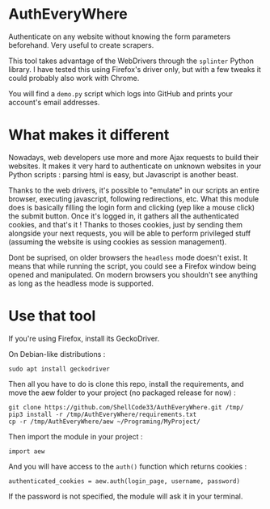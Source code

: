 # AuthEveryWhere
Authenticate on any website without knowing the form parameters beforehand. Very useful to create scrapers.

This tool takes advantage of the WebDrivers through the `splinter` Python library.
I have tested this using Firefox's driver only, but with a few tweaks it could probably also work with Chrome.

You will find a `demo.py` script which logs into GitHub and prints your account's email addresses.

# What makes it different
Nowadays, web developers use more and more Ajax requests to build their websites. It makes it very hard to authenticate on unknown websites in your Python scripts : parsing html is easy, but Javascript is another beast.

Thanks to the web drivers, it's possible to "emulate" in our scripts an entire browser, executing javascript, following redirections, etc.
What this module does is basically filling the login form and clicking (yep like a mouse click) the submit button. Once it's logged in, it gathers all the authenticated cookies, and that's it ! Thanks to thoses cookies, just by sending them alongside your next requests, you will be able to perform privileged stuff (assuming the website is using cookies as session management).

Dont be suprised, on older browsers the `headless` mode doesn't exist. It means that while running the script, you could see a Firefox window being opened and manipulated.
On modern browsers you shouldn't see anything as long as the headless mode is supported.

# Use that tool
If you're using Firefox, install its GeckoDriver.

On Debian-like distributions :
```
sudo apt install geckodriver
```

Then all you have to do is clone this repo, install the requirements, and move the aew folder to your project (no packaged release for now) :
```
git clone https://github.com/ShellCode33/AuthEveryWhere.git /tmp/
pip3 install -r /tmp/AuthEveryWhere/requirements.txt
cp -r /tmp/AuthEveryWhere/aew ~/Programing/MyProject/
``` 

Then import the module in your project :
```
import aew
```

And you will have access to the `auth()` function which returns cookies :
```
authenticated_cookies = aew.auth(login_page, username, password)
```

If the password is not specified, the module will ask it in your terminal.
